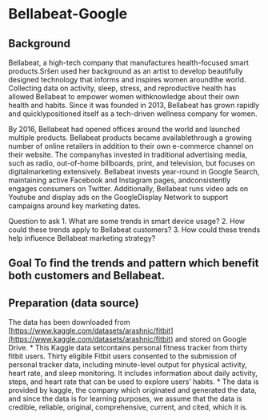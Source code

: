 # Bellabeat-Google
## Background
Bellabeat, a high-tech company that manufactures health-focused smart products.Sršen used her background as an artist to develop beautifully designed technology that informs and inspires women aroundthe world. Collecting data on activity, sleep, stress, and reproductive health has allowed Bellabeat to empower women withknowledge about their own health and habits. Since it was founded in 2013, Bellabeat has grown rapidly and quicklypositioned itself as a tech-driven wellness company for women.

By 2016, Bellabeat had opened offices around the world and launched multiple products. Bellabeat products became availablethrough a growing number of online retailers in addition to their own e-commerce channel on their website. The companyhas invested in traditional advertising media, such as radio, out-of-home billboards, print, and television, but focuses on digitalmarketing extensively. Bellabeat invests year-round in Google Search, maintaining active Facebook and Instagram pages, andconsistently engages consumers on Twitter. Additionally, Bellabeat runs video ads on Youtube and display ads on the GoogleDisplay Network to support campaigns around key marketing dates.

Question to ask 1. What are some trends in smart device usage? 2. How could these trends apply to Bellabeat customers? 3. How could these trends help influence Bellabeat marketing strategy?

## Goal To find the trends and pattern which benefit both customers and Bellabeat.

## Preparation (data source)
The data has been downloaded from [https://www.kaggle.com/datasets/arashnic/fitbit](https://www.kaggle.com/datasets/arashnic/fitbit) and stored on Google Drive. * This Kaggle data setcontains personal fitness tracker from thirty fitbit users. Thirty eligible Fitbit users consented to the submission of personal tracker data, including minute-level output for physical activity, heart rate, and sleep monitoring. It includes information about daily activity, steps, and heart rate that can be used to explore users’ habits. * The data is provided by kaggle, the company which originated and generated the data, and since the data is for learning purposes, we assume that the data is credible, reliable, original, comprehensive, current, and cited, which it is.
